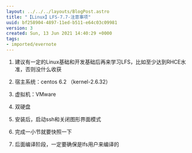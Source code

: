 ```yaml
---
layout: ../../../layouts/BlogPost.astro
title: "【Linux】LFS-7.7-注意事项"
uuid: bf258904-4897-11ed-b511-e64c03c09981
version: 3
created: Sun, 13 Jun 2021 14:40:29 +0000
tags:
- imported/evernote
---
```


1. 建议有一定的Linux基础和开发基础后再来学习LFS，比如至少达到RHCE水准，否则没什么收获

1. 宿主系统：centos 6.2 （kernel-2.6.32）

1. 虚拟机：VMware

1. 双硬盘

1. 安装后，启动ssh和关闭图形界面模式

1. 完成一小节就要快照一下

1. 后面编译阶段，一定要确保是lfs用户来编译的